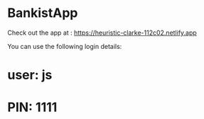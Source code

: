 # BankistApp

Check out the app at : https://heuristic-clarke-112c02.netlify.app

You can use the following login details:

# user: js 
# PIN: 1111
